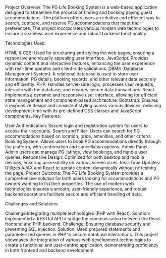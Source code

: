 Project Overview: The PG Life Booking System is a web-based application designed to streamline the process of finding and booking paying guest accommodations. The platform offers users an intuitive and efficient way to search, compare, and reserve PG accommodations that meet their preferences. The project incorporates various modern web technologies to ensure a seamless user experience and robust backend functionality.

Technologies Used:

HTML & CSS: Used for structuring and styling the web pages, ensuring a responsive and visually appealing user interface.
JavaScript: Provides dynamic content and interactive features, enhancing the user experience with real-time updates and client-side validations.
DBMS (Database Management System): A relational database is used to store user information, PG details, booking records, and other relevant data securely and efficiently.
PHP: Handles server-side logic, processes user requests, interacts with the database, and ensures secure data transactions.
React: Implements a dynamic and responsive user interface, allowing for efficient state management and component-based architecture.
Bootstrap: Ensures a responsive design and consistent styling across various devices, reducing development time with its pre-defined CSS classes and JavaScript components.
Key Features:

User Authentication: Secure login and registration system for users to access their accounts.
Search and Filter: Users can search for PG accommodations based on location, price, amenities, and other criteria.
Booking System: Allows users to book PG accommodations directly through the platform, with confirmation and cancellation options.
Admin Panel: Admin users can manage PG listings, view bookings, and handle user queries.
Responsive Design: Optimized for both desktop and mobile devices, ensuring accessibility on various screen sizes.
Real-Time Updates: Utilizes AJAX and React to update content dynamically without refreshing the page.
Project Outcome: The PG Life Booking System provides a comprehensive solution for both users looking for accommodations and PG owners wanting to list their properties. The use of modern web technologies ensures a smooth, user-friendly experience, and robust backend operations facilitate secure and efficient handling of data.

Challenges and Solutions:

Challenge:Integrating multiple technologies (PHP with React).
Solution: Implemented a RESTful API to bridge the communication between the React frontend and PHP backend.
Challenge: Ensuring database security and preventing SQL injection.
Solution: Used prepared statements and parameterized queries in PHP to secure database interactions.
This project showcases the integration of various web development technologies to create a functional and user-centric application, demonstrating proficiency in both frontend and backend development.

